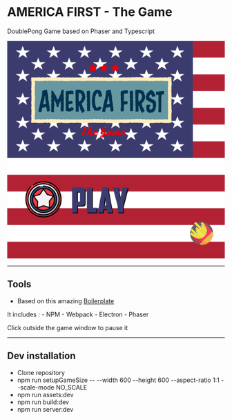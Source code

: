 # AMERICA FIRST - The Game
DoublePong Game based on Phaser and Typescript


![Menu](./gameMenu.png)

---

## Tools

* Based on this amazing <a href='http://rroylance.github.io/phaser-npm-webpack-typescript-starter-project/'>Boilerplate</a>

It includes :
	- NPM
	- Webpack
	- Electron 
	- Phaser

Click outside the game window to pause it

---

## Dev installation


* Clone repository
* npm run setupGameSize -- --width 600 --height 600 --aspect-ratio 1:1 --scale-mode NO_SCALE
* npm run assets:dev
* npm run build:dev
* npm run server:dev


